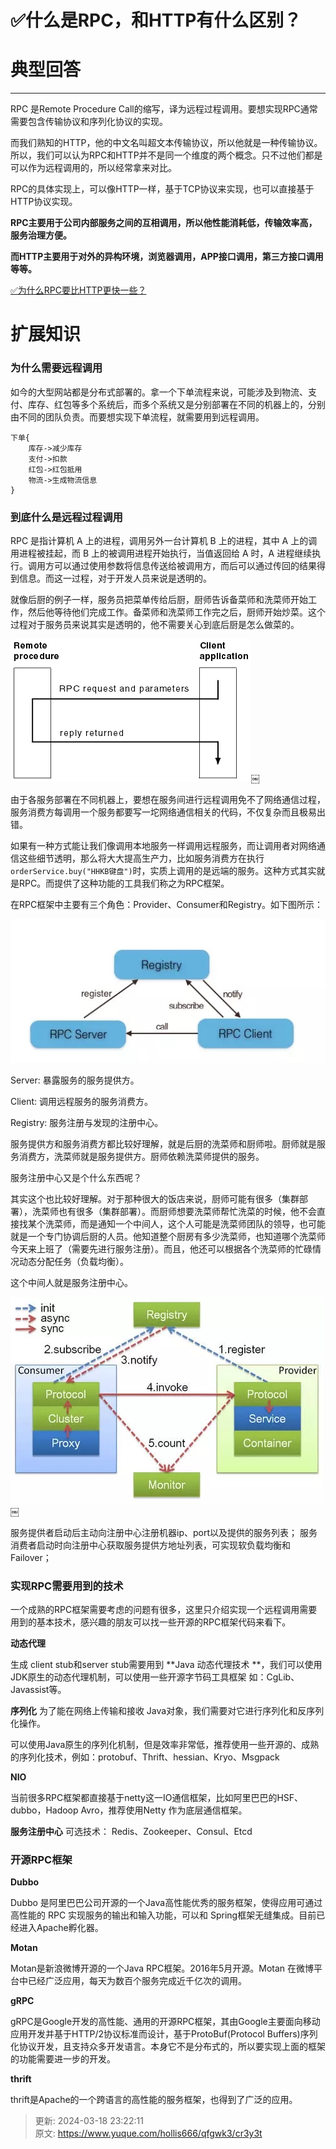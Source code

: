 # ✅什么是RPC，和HTTP有什么区别？

# 典型回答
****

RPC 是Remote Procedure Call的缩写，译为远程过程调用。要想实现RPC通常需要包含传输协议和序列化协议的实现。



而我们熟知的HTTP，他的中文名叫超文本传输协议，所以他就是一种传输协议。所以，我们可以认为RPC和HTTP并不是同一个维度的两个概念。只不过他们都是可以作为远程调用的，所以经常拿来对比。



RPC的具体实现上，可以像HTTP一样，基于TCP协议来实现，也可以直接基于HTTP协议实现。



**RPC主要用于公司内部服务之间的互相调用，所以他性能消耗低，传输效率高，服务治理方便。**

**而HTTP主要用于对外的异构环境，浏览器调用，APP接口调用，第三方接口调用等等。**



[✅为什么RPC要比HTTP更快一些？](https://www.yuque.com/hollis666/qfgwk3/dqg0utz3a025y1oi)



# 扩展知识
### 为什么需要远程调用


如今的大型网站都是分布式部署的。拿一个下单流程来说，可能涉及到物流、支付、库存、红包等多个系统后，而多个系统又是分别部署在不同的机器上的，分别由不同的团队负责。而要想实现下单流程，就需要用到远程调用。



```plain
下单{
    库存->减少库存
    支付->扣款
    红包->红包抵用
    物流->生成物流信息
}
```



### 到底什么是远程过程调用


RPC 是指计算机 A 上的进程，调用另外一台计算机 B 上的进程，其中 A 上的调用进程被挂起，而 B 上的被调用进程开始执行，当值返回给 A 时，A 进程继续执行。调用方可以通过使用参数将信息传送给被调用方，而后可以通过传回的结果得到信息。而这一过程，对于开发人员来说是透明的。



就像后厨的例子一样，服务员把菜单传给后厨，厨师告诉备菜师和洗菜师开始工作，然后他等待他们完成工作。备菜师和洗菜师工作完之后，厨师开始炒菜。这个过程对于服务员来说其实是透明的，他不需要关心到底后厨是怎么做菜的。



![15442669374513.gif](./img/rrPZYepdK1j-E-Rh/1666700296259-fa0c0f66-1b3a-4a0a-8f8f-fd04bfda947d-668076.gif)￼



由于各服务部署在不同机器上，要想在服务间进行远程调用免不了网络通信过程，服务消费方每调用一个服务都要写一坨网络通信相关的代码，不仅复杂而且极易出错。



如果有一种方式能让我们像调用本地服务一样调用远程服务，而让调用者对网络通信这些细节透明，那么将大大提高生产力，比如服务消费方在执行`orderService.buy("HHKB键盘")`时，实质上调用的是远端的服务。这种方式其实就是RPC。而提供了这种功能的工具我们称之为RPC框架。



在RPC框架中主要有三个角色：Provider、Consumer和Registry。如下图所示：



![15442678994512.jpg](./img/rrPZYepdK1j-E-Rh/1733906530111-26f0dc45-4d0f-4c87-a560-a212955797bf-722564.jpeg)



Server: 暴露服务的服务提供方。 

Client: 调用远程服务的服务消费方。 

Registry: 服务注册与发现的注册中心。



服务提供方和服务消费方都比较好理解，就是后厨的洗菜师和厨师啦。厨师就是服务消费方，洗菜师就是服务提供方。厨师依赖洗菜师提供的服务。



服务注册中心又是个什么东西呢？



其实这个也比较好理解。对于那种很大的饭店来说，厨师可能有很多（集群部署），洗菜师也有很多（集群部署）。而厨师想要洗菜师帮忙洗菜的时候，他不会直接找某个洗菜师，而是通知一个中间人，这个人可能是洗菜师团队的领导，也可能就是一个专门协调后厨的人员。他知道整个厨房有多少洗菜师，也知道哪个洗菜师今天来上班了（需要先进行服务注册）。而且，他还可以根据各个洗菜师的忙碌情况动态分配任务（负载均衡）。



这个中间人就是服务注册中心。



![15442683038459.jpg](./img/rrPZYepdK1j-E-Rh/1733906530104-022934f1-0921-4c0e-89e0-32744e9b2719-676363.jpeg)￼



服务提供者启动后主动向注册中心注册机器ip、port以及提供的服务列表； 服务消费者启动时向注册中心获取服务提供方地址列表，可实现软负载均衡和Failover；



### 实现RPC需要用到的技术


一个成熟的RPC框架需要考虑的问题有很多，这里只介绍实现一个远程调用需要用到的基本技术，感兴趣的朋友可以找一些开源的RPC框架代码来看下。



**动态代理**



生成 client stub和server stub需要用到 **Java 动态代理技术 **，我们可以使用JDK原生的动态代理机制，可以使用一些开源字节码工具框架 如：CgLib、Javassist等。



**序列化** 为了能在网络上传输和接收 Java对象，我们需要对它进行序列化和反序列化操作。



可以使用Java原生的序列化机制，但是效率非常低，推荐使用一些开源的、成熟的序列化技术，例如：protobuf、Thrift、hessian、Kryo、Msgpack



**NIO**



当前很多RPC框架都直接基于netty这一IO通信框架，比如阿里巴巴的HSF、dubbo，Hadoop Avro，推荐使用Netty 作为底层通信框架。



**服务注册中心** 可选技术： Redis、Zookeeper、Consul、Etcd



### 开源RPC框架


**Dubbo**



Dubbo 是阿里巴巴公司开源的一个Java高性能优秀的服务框架，使得应用可通过高性能的 RPC 实现服务的输出和输入功能，可以和 Spring框架无缝集成。目前已经进入Apache孵化器。



**Motan**



Motan是新浪微博开源的一个Java RPC框架。2016年5月开源。Motan 在微博平台中已经广泛应用，每天为数百个服务完成近千亿次的调用。



**gRPC**



gRPC是Google开发的高性能、通用的开源RPC框架，其由Google主要面向移动应用开发并基于HTTP/2协议标准而设计，基于ProtoBuf(Protocol Buffers)序列化协议开发，且支持众多开发语言。本身它不是分布式的，所以要实现上面的框架的功能需要进一步的开发。



**thrift**



thrift是Apache的一个跨语言的高性能的服务框架，也得到了广泛的应用。





> 更新: 2024-03-18 23:22:11  
> 原文: <https://www.yuque.com/hollis666/qfgwk3/cr3y3t>